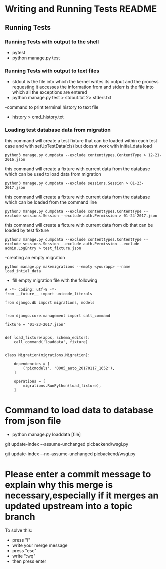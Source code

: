 # Writing and Running Tests README


## Running Tests

### Running Tests with output to the shell
- pytest
- python manage.py test

### Running Tests with output to text files
- stdout is the file into which the kernel writes its output and the process requesting it accesses the information from and stderr is the file into which all the exceptions are entered
- python manage.py test > stdout.txt 2> stderr.txt

-command to print terminal history to text file
- history > cmd_history.txt


### Loading test database data from migration
this command will create a test fixture that can be loaded within each test case and with setUpTestData(cls) but doesnt work with initial_data load
```
python3 manage.py dumpdata --exclude contenttypes.ContentType > 12-21-2016.json
```

this command will create a fixture with current data from the database which can be used to load data from migration
```
python3 manage.py dumpdata --exclude sessions.Session > 01-23-2017.json
```
this command will create a fixture with current data from the database which can be loaded from the command line
```
python3 manage.py dumpdata --exclude contenttypes.ContentType --exclude sessions.Session --exclude auth.Permission > 01-24-2017.json
```
this command will create a ficture with current data from db that can be loaded by test fixture
```
python3 manage.py dumpdata --exclude contenttypes.ContentType --exclude sessions.Session --exclude auth.Permission --exclude admin.LogEntry > test_fixture.json
```

-creating an empty migration
```
python manage.py makemigrations --empty <yourapp> --name load_intial_data

```
- fill empty migration file with the following
```
# -*- coding: utf-8 -*-
from __future__ import unicode_literals

from django.db import migrations, models


from django.core.management import call_command

fixture = '01-23-2017.json'


def load_fixture(apps, schema_editor):
    call_command('loaddata', fixture)


class Migration(migrations.Migration):

    dependencies = [
        ('picmodels', '0005_auto_20170117_1652'),
    ]

    operations = [
        migrations.RunPython(load_fixture),
    ]
```


# Command to load data to database from json file

- python manage.py loaddata [file]


git update-index --assume-unchanged picbackend/wsgi.py

git update-index --no-assume-unchanged picbackend/wsgi.py

# Please enter a commit message to explain why this merge is necessary,especially if it merges an updated upstream into a topic branch

To solve this:

- press "i"
- write your merge message
- press "esc"
- write ":wq"
- then press enter
